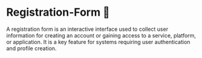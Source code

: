 # Registration-Form 📝
A registration form is an interactive interface used to collect user information for creating an account or gaining access to a service, platform, or application. It is a key feature for systems requiring user authentication and profile creation.
